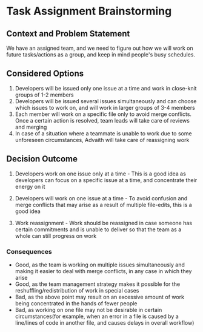 # Task Assignment Brainstorming

## Context and Problem Statement

We have an assigned team, and we need to figure out how we will work on future tasks/actions as a group, and keep in mind people's busy schedules.

## Considered Options

1. Developers will be issued only one issue at a time and work in close-knit groups of 1-2 members
2. Developers will be issued several issues simultaneously and can choose which issues to work on, and will work in larger groups of 3-4 members
3. Each member will work on a specific file only to avoid merge conflicts. Once a certain action is resolved, team leads will take care of reviews and merging
4. In case of a situation where a teammate is unable to work due to some unforeseen circumstances, Advaith will take care of reassigning work

## Decision Outcome

1. Developers work on one issue only at a time - This is a good idea as developers can focus on a specific issue at a time, and concentrate their energy on it

3. Developers will work on one issue at a time - To avoid confusion and merge conflicts that may arise as a result of multiple file-edits, this is a good idea

4. Work reassignment - Work should be reassigned in case someone has certain commitments and is unable to deliver so that the team as a whole can still progress on work

<!-- This is an optional element. Feel free to remove. -->
### Consequences

* Good, as the team is working on multiple issues simultaneously and making it easier to deal with merge conflicts, in any case in which they arise
* Good, as the team management strategy makes it possible for the reshuffling/redistribution of work in special cases
* Bad, as the above point may result on an excessive amount of work being concentrated in the hands of fewer people
* Bad, as working on one file may not be desirable in certain circumstances(for example, when an error in a file is caused by a line/lines of code in another file, and causes delays in overall workflow)